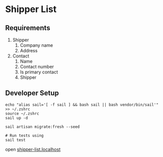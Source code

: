 # Shipper List

## Requirements

1. Shipper
    1. Company name
    2. Address
2. Contact
    1. Name
    2. Contact number
    3. Is primary contact
    4. Shipper

## Developer Setup

```shell
echo "alias sail='[ -f sail ] && bash sail || bash vendor/bin/sail'" >> ~/.zshrc
source ~/.zshrc
sail up -d

sail artisan migrate:fresh --seed

# Run tests using 
sail test
```
open [shipper-list.localhost](http://shipper-list.localhost:8083)
